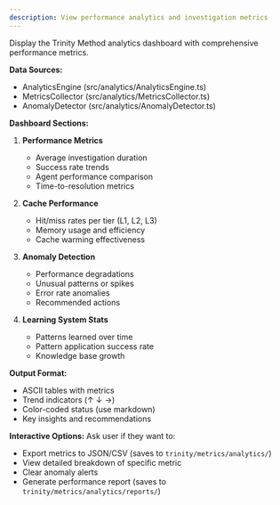 ```yaml
---
description: View performance analytics and investigation metrics
---
```


Display the Trinity Method analytics dashboard with comprehensive performance metrics.

**Data Sources:**
- AnalyticsEngine (src/analytics/AnalyticsEngine.ts)
- MetricsCollector (src/analytics/MetricsCollector.ts)
- AnomalyDetector (src/analytics/AnomalyDetector.ts)

**Dashboard Sections:**

1. **Performance Metrics**
   - Average investigation duration
   - Success rate trends
   - Agent performance comparison
   - Time-to-resolution metrics

2. **Cache Performance**
   - Hit/miss rates per tier (L1, L2, L3)
   - Memory usage and efficiency
   - Cache warming effectiveness

3. **Anomaly Detection**
   - Performance degradations
   - Unusual patterns or spikes
   - Error rate anomalies
   - Recommended actions

4. **Learning System Stats**
   - Patterns learned over time
   - Pattern application success rate
   - Knowledge base growth

**Output Format:**
- ASCII tables with metrics
- Trend indicators (↑ ↓ →)
- Color-coded status (use markdown)
- Key insights and recommendations

**Interactive Options:**
Ask user if they want to:
- Export metrics to JSON/CSV (saves to `trinity/metrics/analytics/`)
- View detailed breakdown of specific metric
- Clear anomaly alerts
- Generate performance report (saves to `trinity/metrics/analytics/reports/`)
